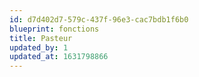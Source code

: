 ```yaml
---
id: d7d402d7-579c-437f-96e3-cac7bdb1f6b0
blueprint: fonctions
title: Pasteur
updated_by: 1
updated_at: 1631798866
---
```

